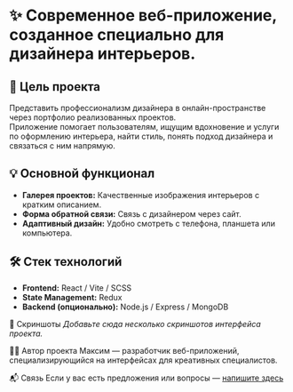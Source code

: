 # ✨ Современное веб-приложение, созданное специально для дизайнера интерьеров.

## 📌 Цель проекта

Представить профессионализм дизайнера в онлайн-пространстве через портфолио реализованных проектов.  
Приложение помогает пользователям, ищущим вдохновение и услуги по оформлению интерьера, найти стиль, понять подход дизайнера и связаться с ним напрямую.

## 💡 Основной функционал

- **Галерея проектов:** Качественные изображения интерьеров с кратким описанием.
- **Форма обратной связи:** Связь с дизайнером через сайт.
- **Адаптивный дизайн:** Удобно смотреть с телефона, планшета или компьютера.

## 🛠️ Стек технологий

- **Frontend:** React / Vite / SCSS
- **State Management:** Redux
- **Backend (опционально):** Node.js / Express / MongoDB

📸 Скриншоты
_Добавьте сюда несколько скриншотов интерфейса проекта._

🧑‍🎨 Автор проекта
Максим — разработчик веб-приложений, специализирующийся на интерфейсах для креативных специалистов.

📬 Связь
Если у вас есть предложения или вопросы — [напишите здесь](https://t.me/MaksSafonov)
